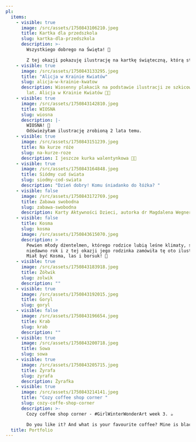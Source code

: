 ```yaml
---
pl:
  items:
    - visible: true
      image: /src/assets/1750843106210.jpeg
      title: Kartka dla przedszkola
      slug: kartka-dla-przedszkola
      description: >-
        Wszystkiego dobrego na Święta! 🐣

        Z tej okazji pokazuję ilustrację na kartkę świąteczną, którą stworzyłam dla szczecińskiego przedszkola 😊 
    - visible: true
      image: /src/assets/1750843133295.jpeg
      title: "Alicja w Krainie Kwiatów"
      slug: alicja-w-krainie-kwatow
      description: Wiosenny plakacik na podstawie ilustracji ze szkicownika sprzed 2
        lat. Alicja w Krainie Kwiatów 🌸🌼
    - visible: true
      image: /src/assets/1750843142810.jpeg
      title: WIOSNA
      slug: wiosna
      description: |-
        WIOSNA! 🌼
        Odświeżyłam ilustrację zrobioną 2 lata temu.
    - visible: true
      image: /src/assets/1750843151239.jpeg
      title: Na kurze róże
      slug: na-kurze-roze
      description: I jeszcze kurka walentynkowa 🐓🌹
    - visible: true
      image: /src/assets/1750843164848.jpeg
      title: Siódmy cud świata
      slug: siodmy-cod-swiata
      description: "Dzień dobry! Komu śniadanko do łóżka? "
    - visible: false
      image: /src/assets/1750843172769.jpeg
      title: Zabawa swobodna
      slug: zabawa-swobodna
      description: Karty Aktywności Dzieci, autorka dr Magdalena Wegner-Jezierska
    - visible: false
      title: Kosma
      slug: kosma
      image: /src/assets/1750843615070.jpeg
      description: >
        Pewien młody dżentelmen, którego rodzice lubią leśne klimaty, skończył
        niedawno rok i z tej okazji jego rodzinka zamówiła tę oto ilustrację! 🌿
        Miał być Kosma, las i borsuk! 🦡
    - visible: true
      image: /src/assets/1750843183918.jpeg
      title: Żółwik
      slug: zolwik
      description: ""
    - visible: true
      image: /src/assets/1750843192015.jpeg
      title: Goryl
      slug: goryl
    - visible: false
      image: /src/assets/1750843196654.jpeg
      title: Krab
      slug: krab
      description: ""
    - visible: true
      image: /src/assets/1750843200718.jpeg
      title: Sowa
      slug: sowa
    - visible: true
      image: /src/assets/1750843205715.jpeg
      title: Żyrafa
      slug: zyrafa
      description: Żyrafka
    - visible: true
      image: /src/assets/1750843214141.jpeg
      title: "Cozy coffee shop corner "
      slug: cozy-coffe-shop-corner
      description: >-
        Cozy coffee shop corner - #GirlWinterWonderArt week 3. ☕️

        Do you like it? And what is your favourite coffee? Mine is black, without sugar (but I really like coffee with oat milk too) 🧡
  title: Portfolio
---
```

